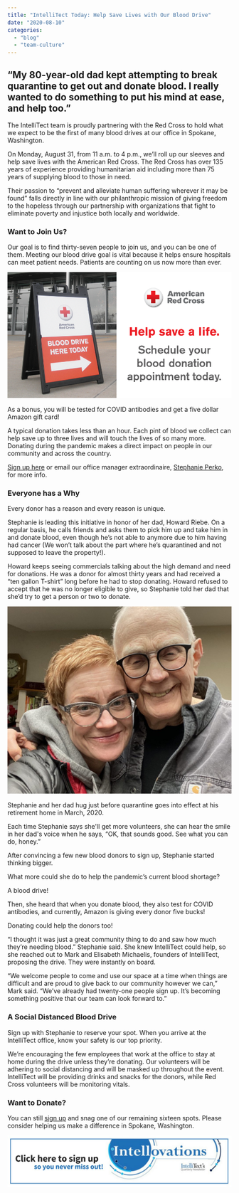 ```yaml
---
title: "IntelliTect Today: Help Save Lives with Our Blood Drive"
date: "2020-08-10"
categories: 
  - "blog"
  - "team-culture"
---
```


## “My 80-year-old dad kept attempting to break quarantine to get out and donate blood. I really wanted to do something to put his mind at ease, and help too.”

The IntelliTect team is proudly partnering with the Red Cross to hold what we expect to be the first of many blood drives at our office in Spokane, Washington.

On Monday, August 31, from 11 a.m. to 4 p.m., we’ll roll up our sleeves and help save lives with the American Red Cross. The Red Cross has over 135 years of experience providing humanitarian aid including more than 75 years of supplying blood to those in need.

Their passion to “prevent and alleviate human suffering wherever it may be found” falls directly in line with our philanthropic mission of giving freedom to the hopeless through our partnership with organizations that fight to eliminate poverty and injustice both locally and worldwide.

### **Want to Join Us?**

Our goal is to find thirty-seven people to join us, and you can be one of them. Meeting our blood drive goal is vital because it helps ensure hospitals can meet patient needs. Patients are counting on us now more than ever.

[![Sign up for IntelliTect's Blood Drive](images/TWITTER_OPTION-2_259601_BPLPortal_Graphics_912x512-AR2.png)](https://www.redcrossblood.org/give.html/drive-results?zipSponsor=IntelliTect)

As a bonus, you will be tested for COVID antibodies and get a five dollar Amazon gift card!

A typical donation takes less than an hour. Each pint of blood we collect can help save up to three lives and will touch the lives of so many more. Donating during the pandemic makes a direct impact on people in our community and across the country.

[Sign up here](https://www.redcrossblood.org/give.html/drive-results?zipSponsor=IntelliTect) or email our office manager extraordinaire, [Stephanie Perko](mailto:stephanie.perko@intellitect.com), for more info.

### **Everyone has a Why**

Every donor has a reason and every reason is unique.

Stephanie is leading this initiative in honor of her dad, Howard Riebe. On a regular basis, he calls friends and asks them to pick him up and take him in and donate blood, even though he’s not able to anymore due to him having had cancer (We won’t talk about the part where he’s quarantined and not supposed to leave the property!).

Howard keeps seeing commercials talking about the high demand and need for donations. He was a donor for almost thirty years and had received a “ten gallon T-shirt” long before he had to stop donating. Howard refused to accept that he was no longer eligible to give, so Stephanie told her dad that she’d try to get a person or two to donate.

![Being a blood donor has always been a passion for Howard.](images/Steph-and-dad-1024x855.jpg)

Stephanie and her dad hug just before quarantine goes into effect at his retirement home in March, 2020.

Each time Stephanie says she'll get more volunteers, she can hear the smile in her dad's voice when he says, “OK, that sounds good. See what you can do, honey.”

After convincing a few new blood donors to sign up, Stephanie started thinking bigger.

What more could she do to help the pandemic’s current blood shortage?

A blood drive!

Then, she heard that when you donate blood, they also test for COVID antibodies, and currently, Amazon is giving every donor five bucks!

Donating could help the donors too!

“I thought it was just a great community thing to do and saw how much they’re needing blood.” Stephanie said. She knew IntelliTect could help, so she reached out to Mark and Elisabeth Michaelis, founders of IntelliTect, proposing the drive. They were instantly on board.

“We welcome people to come and use our space at a time when things are difficult and are proud to give back to our community however we can,” Mark said. “We’ve already had twenty-one people sign up. It’s becoming something positive that our team can look forward to.”

### **A Social Distanced Blood Drive**

Sign up with Stephanie to reserve your spot. When you arrive at the IntelliTect office, know your safety is our top priority.

We’re encouraging the few employees that work at the office to stay at home during the drive unless they’re donating. Our volunteers will be adhering to social distancing and will be masked up throughout the event. IntelliTect will be providing drinks and snacks for the donors, while Red Cross volunteers will be monitoring vitals.

### **Want to Donate?**

You can still [sign up](https://www.redcrossblood.org/give.html/drive-results?zipSponsor=IntelliTect) and snag one of our remaining sixteen spots. Please consider helping us make a difference in Spokane, Washington. 

[![click here to sign up for Intellovations, our quarterly newsletter so you never miss out!](images/Click-here-to-sign-up-1-1024x235.jpg)](https://bit.ly/2Nhro9T)
